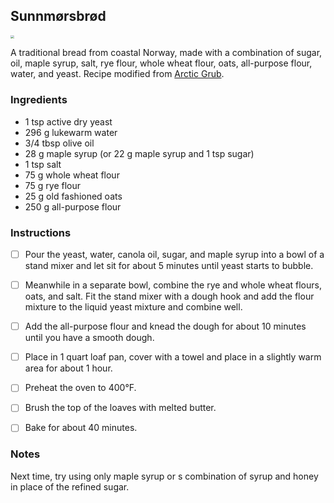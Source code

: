 ## Sunnmørsbrød

<img src="https://i.imgur.com/jWhS3R6.jpg" style="zoom:35%;" />

A traditional bread from coastal Norway, made with a combination of sugar, oil, maple syrup, salt, rye flour, whole wheat flour, oats, all-purpose flour, water, and yeast. Recipe modified from [Arctic Grub](https://arcticgrub.com/sunnmorsbrod-a-traditional-bread-from-northwestern-norway/).

### Ingredients

- 1 tsp active dry yeast
- 296 g lukewarm water
- 3/4 tbsp olive oil
- 28 g maple syrup (or 22 g maple syrup and 1 tsp sugar)
- 1 tsp salt
- 75 g whole wheat flour
- 75 g rye flour
- 25 g old fashioned oats
- 250 g all-purpose flour

### Instructions

- [ ] Pour the yeast, water, canola oil, sugar, and maple syrup into a bowl of a stand mixer and let sit for about 5 minutes until yeast starts to bubble.
- [ ] Meanwhile in a separate bowl, combine the rye and whole wheat flours, oats, and salt. Fit the stand mixer with a dough hook and add the flour mixture to the liquid yeast mixture and combine well.
- [ ] Add the all-purpose flour and knead the dough for about 10 minutes until you have a smooth dough. 
- [ ] Place in 1 quart loaf pan, cover with a towel and place in a slightly warm area for about 1 hour.
- [ ] Preheat the oven to 400°F. 
- [ ] Brush the top of the loaves with melted butter.
- [ ] Bake for about 40 minutes. 



### Notes

Next time, try using only maple syrup or s combination of syrup and honey in place of the refined sugar. 